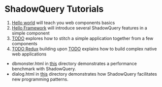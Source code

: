 # ShadowQuery Tutorials

1. [Hello world] will teach you web components basics
2. [Hello Framework] will introduce several ShadowQuery features in a simple component
3. [TODO] explores how to stitch a simple application together from a few components
4. [TODO Redux] building upon [TODO] explains how to build complex native web applications

* dbmonster.html in [this] directory demonstrates a performance benchmark with ShadowQuery.
* dialog.html in [this] directory demonstrates how ShadowQuery facilitates new programming patterns.

[this]: https://github.com/schrotie/shadow-query/tree/master/demo
[Hello world]: https://github.com/schrotie/shadow-query/tree/master/demo/helloFramework
[Hello Framework]: https://github.com/schrotie/shadow-query/tree/master/demo/helloFramework
[TODO]: https://github.com/schrotie/shadow-query/tree/master/demo/todo
[TODO Redux]: https://github.com/schrotie/shadow-query/tree/master/demo/todoRedux
